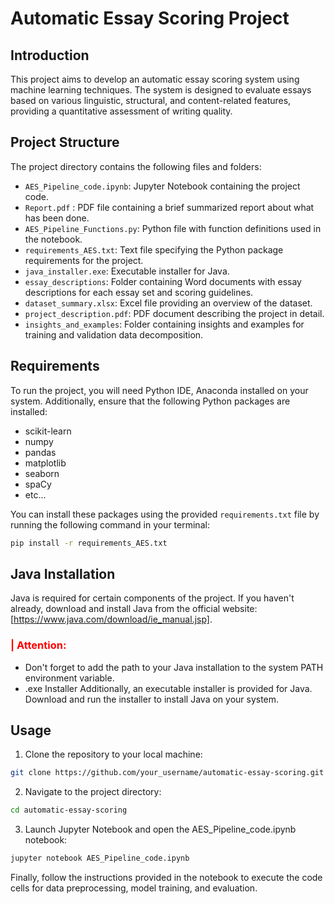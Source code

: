 # Automatic Essay Scoring Project

## Introduction
This project aims to develop an automatic essay scoring system using machine learning techniques. The system is designed to evaluate essays based on various linguistic, structural, and content-related features, providing a quantitative assessment of writing quality.

## Project Structure
The project directory contains the following files and folders:

- `AES_Pipeline_code.ipynb`: Jupyter Notebook containing the project code.
- `Report.pdf` : PDF file containing a brief summarized report about what has been done.
- `AES_Pipeline_Functions.py`: Python file with function definitions used in the notebook.
- `requirements_AES.txt`: Text file specifying the Python package requirements for the project.
- `java_installer.exe`: Executable installer for Java.
- `essay_descriptions`: Folder containing Word documents with essay descriptions for each essay set and scoring guidelines.
- `dataset_summary.xlsx`: Excel file providing an overview of the dataset.
- `project_description.pdf`: PDF document describing the project in detail.
- `insights_and_examples`: Folder containing insights and examples for training and validation data decomposition.

## Requirements
To run the project, you will need Python IDE, Anaconda installed on your system. Additionally, ensure that the following Python packages are installed:

- scikit-learn
- numpy
- pandas
- matplotlib
- seaborn
- spaCy
- etc...

You can install these packages using the provided `requirements.txt` file by running the following command in your terminal:
```bash
pip install -r requirements_AES.txt
```

## Java Installation

Java is required for certain components of the project. If you haven't already, download and install Java from the official website: [https://www.java.com/download/ie_manual.jsp].

<font color='red'><h3>| Attention:</h3></font>
- Don't forget to add the path to your Java installation to the system PATH environment variable.
- .exe Installer
Additionally, an executable installer is provided for Java. Download and run the installer to install Java on your system.

## Usage
1. Clone the repository to your local machine:
```bash
git clone https://github.com/your_username/automatic-essay-scoring.git
````

2. Navigate to the project directory:
```bash
cd automatic-essay-scoring
```

3. Launch Jupyter Notebook and open the AES_Pipeline_code.ipynb notebook:
```bash
jupyter notebook AES_Pipeline_code.ipynb
```

Finally, follow the instructions provided in the notebook to execute the code cells for data preprocessing, model training, and evaluation.
